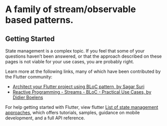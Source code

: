 # A family of stream/observable based patterns.



## Getting Started

State management is a complex topic. If you feel that some of your questions haven’t been answered, or that the approach described on these pages is not viable for your use cases, you are probably right.

Learn more at the following links, many of which have been contributed by the Flutter community:



- [Architect your Flutter project using BLoC pattern, by Sagar Suri](https://medium.com/flutterpub/architecting-your-flutter-project-bd04e144a8f1)
- [Reactive Programming - Streams - BLoC - Practical Use Cases, by Didier Boelens](https://www.didierboelens.com/2018/12/reactive-programming-streams-bloc-practical-use-cases/)

For help getting started with Flutter, view flutter 
[List of state management approaches](https://flutter.dev/docs/development/data-and-backend/state-mgmt/), which offers tutorials,
samples, guidance on mobile development, and a full API reference.
